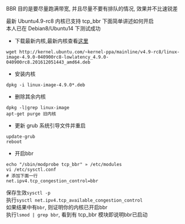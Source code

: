 BBR 目的是要尽量跑满带宽, 并且尽量不要有排队的情况,  效果并不比速锐差

最新 Ubuntu4.9-rc8 内核已支持 tcp_bbr 下面简单讲述如何开启  
本人已在 Debian8/Ubuntu14 下测试成功  

- 下载最新内核,最新内核查看[这里](http://kernel.ubuntu.com/~kernel-ppa/mainline)  
```
wget http://kernel.ubuntu.com/~kernel-ppa/mainline/v4.9-rc8/linux-image-4.9.0-040900rc8-lowlatency_4.9.0-040900rc8.201612051443_amd64.deb
```

- 安装内核
```
dpkg -i linux-image-4.9.0*.deb
```

-  删除其余内核
```
dpkg -l|grep linux-image 
apt-get purge 旧内核
```

- 更新 grub 系统引导文件并重启
```
update-grub
reboot
```

- 开启bbr
```
echo "/sbin/modprobe tcp_bbr" » /etc/modules
vi /etc/sysctl.conf
# 添加下面一行
net.ipv4.tcp_congestion_control=bbr
```
保存生效`sysctl -p`  
执行`sysctl net.ipv4.tcp_available_congestion_control`  
如果结果中有`bbr`, 则证明你的内核已开启bbr  
执行`lsmod | grep bbr`, 看到有 tcp_bbr 模块即说明bbr已启动  